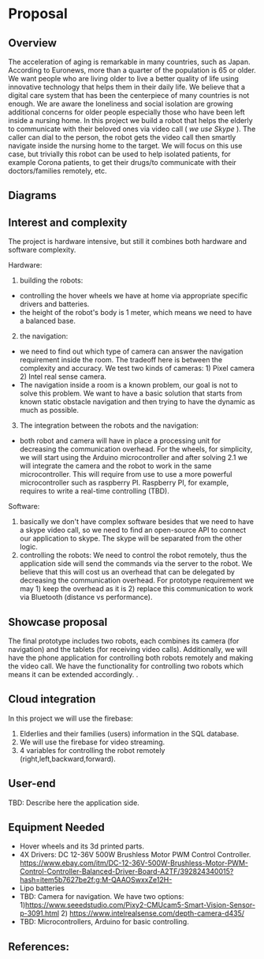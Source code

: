 # Proposal

## Overview

The acceleration of aging is remarkable in many countries, such as Japan. According to Euronews, more than a quarter of the population is 65 or older.
We want people who are living older to live a better quality of life using innovative technology that helps them in their daily life.
We believe that a digital care system that has been the centerpiece of many countries is not enough. We are aware the loneliness and social isolation are growing additional concerns for older people especially those who have been left inside a nursing home. 
In this project we build a robot that helps the elderly to communicate with their beloved ones via video call ( *we use Skype* ). The caller can dial to the person, the robot gets the video call then smartly navigate inside the nursing home to the target. 
We will focus on this use case, but trivially this robot can be used to help isolated patients, for example Corona patients, to get their drugs/to communicate with their doctors/families remotely, etc.  


## Diagrams

## Interest and complexity
The project is hardware intensive, but still it combines both hardware and software complexity.


Hardware:
1. building the robots: 
  - controlling the hover wheels we have at home via appropriate specific drivers and batteries. 
  - the height of the robot's body is 1 meter, which means we need to have a balanced base.
2. the navigation: 
  - we need to find out which type of camera can answer the navigation requirement inside the room. The tradeoff here is between the complexity and accuracy. We test two kinds of cameras: 1) Pixel camera 2) Intel real sense camera. 
  - The navigation inside a room is a known problem, our goal is not to solve this problem. We want to have a basic solution that starts from known static obstacle navigation and then trying to have the dynamic as much as possible. 
3. The integration between the robots and the navigation: 
  - both robot and camera will have in place a processing unit for decreasing the communication overhead. For the wheels, for simplicity, we will start using the Arduino microcontroller and after solving 2.1 we will integrate the camera and the robot to work in the same microcontroller. This will require from use to use a more powerful microcontroller such as raspberry PI. Raspberry PI, for example, requires to write a real-time controlling (TBD).


Software:
1. basically we don't have complex software besides that we need to have a skype video call, so we need to find an open-source API to connect our application to skype. The skype will be separated from the other logic.   
2. controlling the robots: We need to control the robot remotely, thus the application side will send the commands via the server to the robot. 
We believe that this will cost us an overhead that can be delegated by decreasing the communication overhead. For prototype requirement we may 1) keep the overhead as it is 2) replace this communication to work via Bluetooth (distance vs performance). 
 

## Showcase proposal
The final prototype includes two robots, each combines its camera (for navigation) and the tablets (for receiving video calls). Additionally, we will have the phone application for controlling both robots remotely and making the video call.
We have the functionality for controlling two robots which means it can be extended accordingly.  .  

## Cloud integration
In this project we will use the firebase:
1) Elderlies and their families (users) information in the SQL database. 
2) We will use the firebase for video streaming. 
3) 4 variables for controlling the robot remotely (right,left,backward,forward).

## User-end
TBD: Describe here the application side.

## Equipment Needed
- Hover wheels and its 3d printed parts.
- 4X Drivers: DC 12-36V 500W Brushless Motor PWM Control Controller. https://www.ebay.com/itm/DC-12-36V-500W-Brushless-Motor-PWM-Control-Controller-Balanced-Driver-Board-A2TF/392824340015?hash=item5b7627be2f:g:M-QAAOSwxxZe12H-
- Lipo batteries 
- TBD: Camera for navigation. We have two options: 1)https://www.seeedstudio.com/Pixy2-CMUcam5-Smart-Vision-Sensor-p-3091.html  2) https://www.intelrealsense.com/depth-camera-d435/ 
- TBD: Microcontrollers, Arduino for basic controlling. 


## References:  
